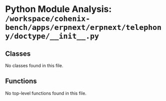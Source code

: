 # Python Module Analysis: `/workspace/cohenix-bench/apps/erpnext/erpnext/telephony/doctype/__init__.py`

## Classes

No classes found in this file.


## Functions

No top-level functions found in this file.
